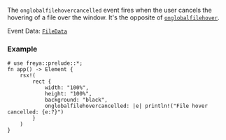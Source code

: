 The `onglobalfilehovercancelled` event fires when the user cancels the hovering
of a file over the window. It's the opposite of
[`onglobalfilehover`](crate::elements::onglobalfilehover).

Event Data: [`FileData`](crate::events::FileData)

### Example

```rust, no_run
# use freya::prelude::*;
fn app() -> Element {
    rsx!(
        rect {
            width: "100%",
            height: "100%",
            background: "black",
            onglobalfilehovercancelled: |e| println!("File hover cancelled: {e:?}")
        }
    )
}
```
